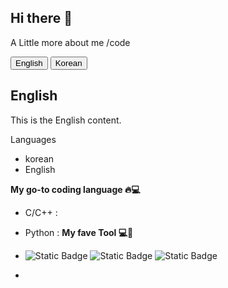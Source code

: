 ## Hi there 👋
A Little more about me 
/code 

<div>
  <button onclick="showContent('english')">English</button>
  <button onclick="showContent('korean')">Korean</button>
</div>

<div id="english" style="display:block;">
  <h2>English</h2>
  <p>This is the English content.</p>
</div>

<div id="korean" style="display:none;">
  <h2>한국어</h2>
  <p>이것은 한국어 콘텐츠입니다.</p>
</div>

<script>
  function showContent(language) {
    document.getElementById('english').style.display = language === 'english' ? 'block' : 'none';
    document.getElementById('korean').style.display = language === 'korean' ? 'block' : 'none';
  }
</script>


<!-- Core Keyword : 일상의 자동화 -->
Languages
- korean
- English

**My go-to coding language 🔥💻**
- C/C++ : 
- Python : 
**My fave Tool 💻💙**
- ![Static Badge](https://img.shields.io/badge/langchain-ai-pink)
  ![Static Badge](https://img.shields.io/badge/n8n-ai-pink)
  ![Static Badge](https://img.shields.io/badge/crewai-ai-pink)
  
- 

<!--
**supperhappie/supperhappie** is a ✨ _special_ ✨ repository because its `README.md` (this file) appears on your GitHub profile.

Here are some ideas to get you started:

- 🔭 I’m currently working on ...
- 🌱 I’m currently learning ...
- 👯 I’m looking to collaborate on ...
- 🤔 I’m looking for help with ...
- 💬 Ask me about ...
- 📫 How to reach me: ...
- 😄 Pronouns: ...
- ⚡ Fun fact: ...
-->
